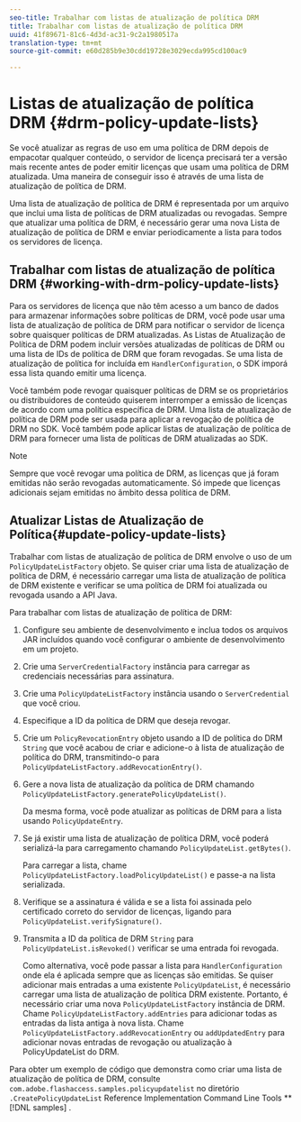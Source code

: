 ```yaml
---
seo-title: Trabalhar com listas de atualização de política DRM
title: Trabalhar com listas de atualização de política DRM
uuid: 41f89671-81c6-4d3d-ac31-9c2a1980517a
translation-type: tm+mt
source-git-commit: e60d285b9e30cdd19728e3029ecda995cd100ac9

---
```



# Listas de atualização de política DRM {#drm-policy-update-lists}

Se você atualizar as regras de uso em uma política de DRM depois de empacotar qualquer conteúdo, o servidor de licença precisará ter a versão mais recente antes de poder emitir licenças que usam uma política de DRM atualizada. Uma maneira de conseguir isso é através de uma lista de atualização de política de DRM.

Uma lista de atualização de política de DRM é representada por um arquivo que inclui uma lista de políticas de DRM atualizadas ou revogadas. Sempre que atualizar uma política de DRM, é necessário gerar uma nova Lista de atualização de política de DRM e enviar periodicamente a lista para todos os servidores de licença.

## Trabalhar com listas de atualização de política DRM {#working-with-drm-policy-update-lists}

Para os servidores de licença que não têm acesso a um banco de dados para armazenar informações sobre políticas de DRM, você pode usar uma lista de atualização de política de DRM para notificar o servidor de licença sobre quaisquer políticas de DRM atualizadas. As Listas de Atualização de Política de DRM podem incluir versões atualizadas de políticas de DRM ou uma lista de IDs de política de DRM que foram revogadas. Se uma lista de atualização de política for incluída em `HandlerConfiguration`, o SDK imporá essa lista quando emitir uma licença.

Você também pode revogar quaisquer políticas de DRM se os proprietários ou distribuidores de conteúdo quiserem interromper a emissão de licenças de acordo com uma política específica de DRM. Uma lista de atualização de política de DRM pode ser usada para aplicar a revogação de política de DRM no SDK. Você também pode aplicar listas de atualização de política de DRM para fornecer uma lista de políticas de DRM atualizadas ao SDK.

>[!NOTE]
>
>Sempre que você revogar uma política de DRM, as licenças que já foram emitidas não serão revogadas automaticamente. Só impede que licenças adicionais sejam emitidas no âmbito dessa política de DRM.

## Atualizar Listas de Atualização de Política{#update-policy-update-lists}

Trabalhar com listas de atualização de política de DRM envolve o uso de um `PolicyUpdateListFactory` objeto. Se quiser criar uma lista de atualização de política de DRM, é necessário carregar uma lista de atualização de política de DRM existente e verificar se uma política de DRM foi atualizada ou revogada usando a API Java.

Para trabalhar com listas de atualização de política de DRM:

1. Configure seu ambiente de desenvolvimento e inclua todos os arquivos JAR incluídos quando você configurar o ambiente de desenvolvimento em um projeto.
1. Crie uma `ServerCredentialFactory` instância para carregar as credenciais necessárias para assinatura.
1. Crie uma `PolicyUpdateListFactory` instância usando o `ServerCredential` que você criou.
1. Especifique a ID da política de DRM que deseja revogar.
1. Crie um `PolicyRevocationEntry` objeto usando a ID de política do DRM `String` que você acabou de criar e adicione-o à lista de atualização de política do DRM, transmitindo-o para `PolicyUpdateListFactory.addRevocationEntry()`.
1. Gere a nova lista de atualização da política de DRM chamando `PolicyUpdateListFactory.generatePolicyUpdateList()`.

   Da mesma forma, você pode atualizar as políticas de DRM para a lista usando `PolicyUpdateEntry`.
1. Se já existir uma lista de atualização de política DRM, você poderá serializá-la para carregamento chamando `PolicyUpdateList.getBytes()`.

   Para carregar a lista, chame `PolicyUpdateListFactory.loadPolicyUpdateList()` e passe-a na lista serializada.
1. Verifique se a assinatura é válida e se a lista foi assinada pelo certificado correto do servidor de licenças, ligando para `PolicyUpdateList.verifySignature()`.
1. Transmita a ID da política de DRM `String` para `PolicyUpdateList.isRevoked()` verificar se uma entrada foi revogada.

   Como alternativa, você pode passar a lista para `HandlerConfiguration` onde ela é aplicada sempre que as licenças são emitidas.
Se quiser adicionar mais entradas a uma existente `PolicyUpdateList`, é necessário carregar uma lista de atualização de política DRM existente. Portanto, é necessário criar uma nova `PolicyUpdateListFactory` instância de DRM. Chame `PolicyUpdateListFactory.addEntries` para adicionar todas as entradas da lista antiga à nova lista. Chame `PolicyUpdateListFactory.addRevocationEntry` ou `addUpdatedEntry` para adicionar novas entradas de revogação ou atualização à PolicyUpdateList do DRM.

Para obter um exemplo de código que demonstra como criar uma lista de atualização de política de DRM, consulte `com.adobe.flashaccess.samples.policyupdatelist` no diretório `.CreatePolicyUpdateList` Reference Implementation Command Line Tools ** [!DNL samples] .
